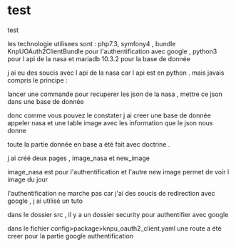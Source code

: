 # test
test 

les technologie utilisees sont : php7.3, symfony4 , bundle KnpUOAuth2ClientBundle pour l'authentification avec google , python3 pour l api de la nasa et mariadb 10.3.2 pour la base de donnée

j ai eu des soucis avec l api de la nasa car l api est en python . mais javais compris le principe :

lancer une commande pour recuperer les json de la nasa , mettre ce json dans une base de donnée

donc comme vous pouvez le constater j ai creer une base de donnée appeler nasa et une table image avec les information que le json nous donne

toute la partie donnée en base a été fait avec doctrine .

j ai créé deux pages , image_nasa et new_image

image_nasa est pour l'authentification et l'autre new image permet de voir l image du jour

l'authentification ne marche pas car j'ai des soucis de redirection avec google , j ai utilisé un tuto 

dans le dossier src , il y a un dossier security pour authentifier avec google

dans le fichier config>package>knpu_oauth2_client.yaml une route a été creer pour la partie google authentification









